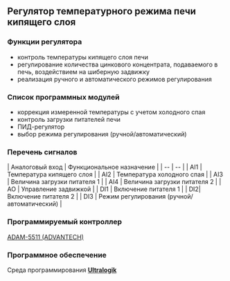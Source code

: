 ## Регулятор температурного режима печи кипящего слоя

### **Функции регулятора**
- контроль температуры кипящего слоя печи
- регулирование количества цинкового концентрата, подаваемого в печь, воздействием на шиберную задвижку
- реализация ручного и автоматического режимов регулирования

### **Список программных модулей**
- коррекция измеренной температуры с учетом холодного спая
- контроль загрузки питателей печи
- ПИД-регулятор
- выбор режима регулирования (ручной/автоматический)

### **Перечень сигналов** 
| Аналоговый 
вход | Функциональное назначение |
| -- | -- |
| AI1 | Температура кипящего слоя |
| AI2 | Температура холодного спая |
| AI3 | Величина загрузки питателя 1 |
| AI4 | Величина загрузки питателя 2 |
| AO | Управление задвижкой |
| DI1	| Включение питателя 1 |
| DI2| 	Включение питателя 2 |
| DI3	| Режим регулирования (ручной/автоматический) |

### **Программируемый контроллер**
[ADAM-5511 (ADVANTECH)](docs/ADAM-5511_DS.pdf)

### **Программное обеспечение**
Среда программирования [**Ultralogik**](docs/19970396.pdf)
